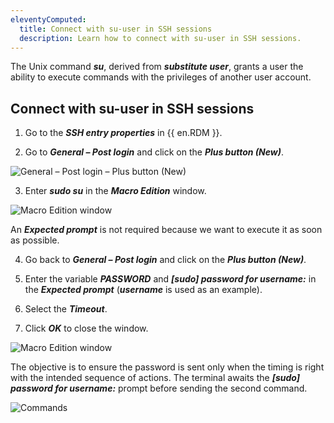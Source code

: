 ```yaml
---
eleventyComputed:
  title: Connect with su-user in SSH sessions
  description: Learn how to connect with su-user in SSH sessions.
---
```

The Unix command ***su***, derived from ***substitute user***, grants a user the ability to execute commands with the privileges of another user account.

## Connect with su-user in SSH sessions

1. Go to the ***SSH entry properties*** in {{ en.RDM }}.

1. Go to ***General – Post login*** and click on the ***Plus button (New)***.

![General – Post login – Plus button (New)](https://cdnweb.devolutions.net/docs/docs_en_kb_KB6030.png) 

3. Enter ***sudo su*** in the ***Macro Edition*** window. 

![Macro Edition window](https://cdnweb.devolutions.net/docs/docs_en_kb_KB6031.png) 

An ***Expected prompt*** is not required because we want to execute it as soon as possible.

4. Go back to ***General – Post login*** and click on the ***Plus button (New)***.

1. Enter the variable ***$PASSWORD$*** and ***[sudo] password for username:*** in the ***Expected prompt*** (***username*** is used as an example).

1. Select the ***Timeout***. 

1. Click ***OK*** to close the window.

![Macro Edition window](https://cdnweb.devolutions.net/docs/docs_en_kb_KB6034.png) 

The objective is to ensure the password is sent only when the timing is right with the intended sequence of actions. The terminal awaits the ***[sudo] password for username:*** prompt before sending the second command.

![Commands](https://cdnweb.devolutions.net/docs/docs_en_kb_KB6033.png) 

